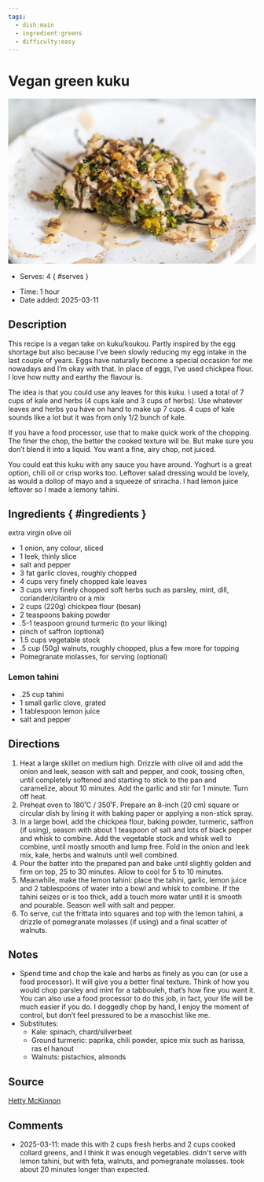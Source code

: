 ```yaml
---
tags:
  - dish:main
  - ingredient:greens
  - difficulty:easy
---
```

<!-- Tags can have colon, but no space around it -->

# Vegan green kuku

![Recipe picture](../images/green_kuku.webp)

<!-- Serves has to be a single number, no dashes, but text is allowed after the
number (e.g., 24 cookies) -->
- Serves: 4
{ #serves }
<!-- Time is not parsed, so anything can be input here, and additional
values can be added (e.g., "active time", "cooking time", etc) -->
- Time: 1 hour
- Date added: 2025-03-11

## Description
This recipe is a vegan take on kuku/koukou. Partly inspired by the egg shortage but also because I’ve been slowly reducing my egg intake in the last couple of years. Eggs have naturally become a special occasion for me nowadays and I’m okay with that. In place of eggs, I’ve used chickpea flour. I love how nutty and earthy the flavour is.

The idea is that you could use any leaves for this kuku. I used a total of 7 cups of kale and herbs (4 cups kale and 3 cups of herbs). Use whatever leaves and herbs you have on hand to make up 7 cups. 4 cups of kale sounds like a lot but it was from only 1/2 bunch of kale.

If you have a food processor, use that to make quick work of the chopping. The finer the chop, the better the cooked texture will be. But make sure you don’t blend it into a liquid. You want a fine, airy chop, not juiced.

You could eat this kuku with any sauce you have around. Yoghurt is a great option, chili oil or crisp works too. Leftover salad dressing would be lovely, as would a dollop of mayo and a squeeze of sriracha. I had lemon juice leftover so I made a lemony tahini.

## Ingredients { #ingredients }

<!-- Decimals are allowed, fractions are not. For ranges, use only a single dash
and no spaces between the numbers. -->
extra virgin olive oil
- 1 onion, any colour, sliced
- 1 leek, thinly slice
- salt and pepper
- 3 fat garlic cloves, roughly chopped
- 4 cups very finely chopped kale leaves
- 3 cups very finely chopped soft herbs such as parsley, mint, dill, coriander/cilantro or a mix
- 2 cups (220g) chickpea flour (besan)
- 2 teaspoons baking powder
- .5-1 teaspoon ground turmeric (to your liking)
- pinch of saffron (optional)
- 1.5 cups vegetable stock
- .5 cup (50g) walnuts, roughly chopped, plus a few more for topping
- Pomegranate molasses, for serving (optional)

### Lemon tahini
- .25 cup tahini
- 1 small garlic clove, grated
- 1 tablespoon lemon juice
- salt and pepper
## Directions

<!-- If you have a direction that refers to a number of some ingredient, wrap
the number in asterisks and add `{.ingredient-num}` afterwards. For example,
write `Add 2 Tbsp oil to pan` as `Add *2*{.ingredient-num} to pan`. This allows
us to properly change the number when changing the serves value. -->
1. Heat a large skillet on medium high. Drizzle with olive oil and add the onion and leek, season with salt and pepper, and cook, tossing often, until completely softened and starting to stick to the pan and caramelize, about 10 minutes. Add the garlic and stir for 1 minute. Turn off heat.
2. Preheat oven to 180˚C / 350˚F. Prepare an 8-inch (20 cm) square or circular dish by lining it with baking paper or applying a non-stick spray.
3. In a large bowl, add the chickpea flour, baking powder, turmeric, saffron (if using), season with about 1 teaspoon of salt and lots of black pepper and whisk to combine. Add the vegetable stock and whisk well to combine, until mostly smooth and lump free. Fold in the onion and leek mix, kale, herbs and walnuts until well combined.
4. Pour the batter into the prepared pan and bake until slightly golden and firm on top, 25 to 30 minutes. Allow to cool for 5 to 10 minutes.
5. Meanwhile, make the lemon tahini: place the tahini, garlic, lemon juice and 2 tablespoons of water into a bowl and whisk to combine. If the tahini seizes or is too thick, add a touch more water until it is smooth and pourable. Season well with salt and pepper.
6. To serve, cut the frittata into squares and top with the lemon tahini, a drizzle of pomegranate molasses (if using) and a final scatter of walnuts.

## Notes

<!-- Delete section if no additional notes -->
- Spend time and chop the kale and herbs as finely as you can (or use a food processor). It will give you a better final texture. Think of how you would chop parsley and mint for a tabbouleh, that’s how fine you want it. You can also use a food processor to do this job, in fact, your life will be much easier if you do. I doggedly chop by hand, I enjoy the moment of control, but don’t feel pressured to be a masochist like me.
- Substitutes:
  - Kale: spinach, chard/silverbeet
  - Ground turmeric: paprika, chili powder, spice mix such as harissa, ras el hanout
  - Walnuts: pistachios, almonds

## Source

[Hetty McKinnon](https://tovegetableswithlove.substack.com/p/vegan-greens-and-herb-frittata)

## Comments

- 2025-03-11: made this with 2 cups fresh herbs and 2 cups cooked collard greens, and I think it was enough vegetables. didn't serve with lemon tahini, but with feta, walnuts, and pomegranate molasses. took about 20 minutes longer than expected.
